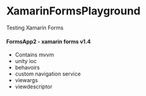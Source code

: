 # XamarinFormsPlayground
Testing Xamarin Forms

#### FormsApp2 - xamarin forms v1.4
* Contains mvvm
* unity ioc
* behavoirs
* custom navigation service
* viewargs
* viewdescriptor
